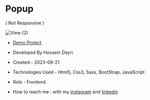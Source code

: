 # Popup
( Not Responsive )

![View (2)](https://github.com/hossein-deyri/Popup/assets/136192436/bfa774e0-a9a8-4a94-8576-ead74ab65581)

- [Demo Project](https://hossein-deyri.github.io/Popup/)

- Developed By Hossein Deyri

- Created - 2023-09-21

- Technologies Used - Html5, Css3, Sass, BootStrap, JavaScript

- Role - Frontend

- How to reach me : with my [instagram](https://www.instagram.com/hossein.deyri_web) and [linkedin](https://www.linkedin.com/in/hossein-deyri)
